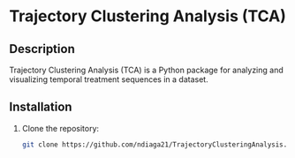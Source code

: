 # Trajectory Clustering Analysis (TCA)

## Description

Trajectory Clustering Analysis (TCA) is a Python package for analyzing and visualizing temporal treatment sequences in a dataset.

## Installation

1. Clone the repository:
   ```sh
   git clone https://github.com/ndiaga21/TrajectoryClusteringAnalysis.git
